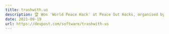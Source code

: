 ```yaml
---
title: trashwith.us
description: 🏆 Won 'World Peace Hack' at Peace Out Hacks, organised by MLH
date: 2021-09-19
url: https://devpost.com/software/trashwith-us
---
```

